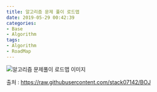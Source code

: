```yaml
---
title: 알고리즘 문제 풀이 로드맵
date: 2019-05-29 00:42:39
categories: 
- Base
- Algorithm
tags:
- Algorithm
- RoadMap
---
```


![알고리즘 문제풀이 로드맵 이미지](https://raw.githubusercontent.com/stack07142/BOJ/master/img/Algorithm%20PS%20Roadmap_v0.1.png)

출처 : https://raw.githubusercontent.com/stack07142/BOJ